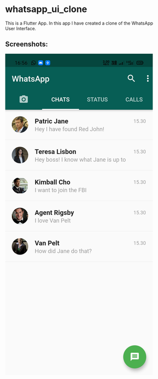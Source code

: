 # whatsapp_ui_clone

This is a Flutter App. In this app I have created a clone of the WhatsApp User Interface. 

## Screenshots:
![ScreenShot](screenshot.jpg)
